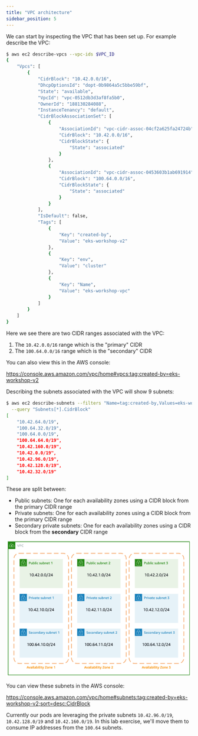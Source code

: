 ```yaml
---
title: "VPC architecture"
sidebar_position: 5
---
```


We can start by inspecting the VPC that has been set up. For example describe the VPC:

```bash
$ aws ec2 describe-vpcs --vpc-ids $VPC_ID
{
    "Vpcs": [
        {
            "CidrBlock": "10.42.0.0/16",
            "DhcpOptionsId": "dopt-0b9864a5c5bbe59bf",
            "State": "available",
            "VpcId": "vpc-0512db3d3af8fa5b0",
            "OwnerId": "188130284088",
            "InstanceTenancy": "default",
            "CidrBlockAssociationSet": [
                {
                    "AssociationId": "vpc-cidr-assoc-04cf2a625fa24724b",
                    "CidrBlock": "10.42.0.0/16",
                    "CidrBlockState": {
                        "State": "associated"
                    }
                },
                {
                    "AssociationId": "vpc-cidr-assoc-0453603b1ab691914",
                    "CidrBlock": "100.64.0.0/16",
                    "CidrBlockState": {
                        "State": "associated"
                    }
                }
            ],
            "IsDefault": false,
            "Tags": [
                {
                    "Key": "created-by",
                    "Value": "eks-workshop-v2"
                },
                {
                    "Key": "env",
                    "Value": "cluster"
                },
                {
                    "Key": "Name",
                    "Value": "eks-workshop-vpc"
                }
            ]
        }
    ]
}
```

Here we see there are two CIDR ranges associated with the VPC:

1. The `10.42.0.0/16` range which is the "primary" CIDR
2. The `100.64.0.0/16` range which is the "secondary" CIDR

You can also view this in the AWS console:

https://console.aws.amazon.com/vpc/home#vpcs:tag:created-by=eks-workshop-v2

Describing the subnets associated with the VPC will show 9 subnets:

```bash
$ aws ec2 describe-subnets --filters "Name=tag:created-by,Values=eks-workshop-v2" \
  --query "Subnets[*].CidrBlock"
[
    "10.42.64.0/19",
    "100.64.32.0/19",
    "100.64.0.0/19",
    "100.64.64.0/19",
    "10.42.160.0/19",
    "10.42.0.0/19",
    "10.42.96.0/19",
    "10.42.128.0/19",
    "10.42.32.0/19"
]
```

These are split between:

- Public subnets: One for each availability zones using a CIDR block from the primary CIDR range
- Private subnets: One for each availability zones using a CIDR block from the primary CIDR range
- Secondary private subnets: One for each availability zones using a CIDR block from the **secondary** CIDR range

![VPC subnet architecture](./assets/vpc-secondary-networking.png)

You can view these subnets in the AWS console:

https://console.aws.amazon.com/vpc/home#subnets:tag:created-by=eks-workshop-v2;sort=desc:CidrBlock

Currently our pods are leveraging the private subnets `10.42.96.0/19`, `10.42.128.0/19` and `10.42.160.0/19`. In this lab exercise, we'll move them to consume IP addresses from the `100.64` subnets.
